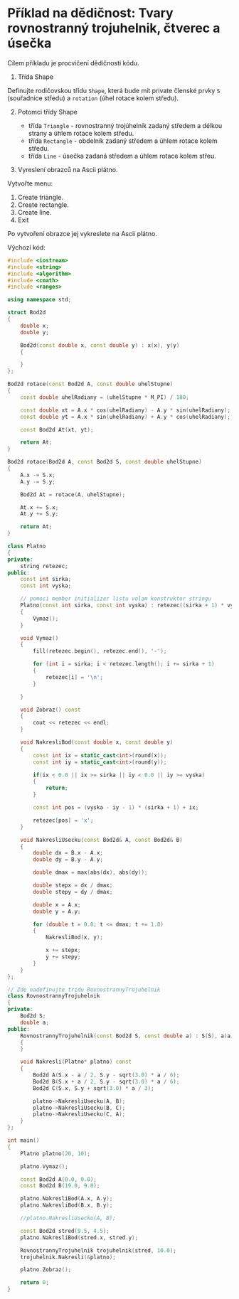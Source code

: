 # Příklad na dědičnost: Tvary rovnostranný trojuhelnik, čtverec a úsečka

Cílem příkladu je procvičení dědičnosti kódu. 

1. Třída Shape

Definujte rodičovskou třídu `Shape`, která bude mít private členské prvky `S` (souřadnice středu) a `rotation` (úhel rotace kolem středu).

2. Potomci třídy Shape

    - třída `Triangle` - rovnostranný trojúhelník zadaný středem a délkou strany a úhlem rotace kolem středu.
    - třída `Rectangle` - obdelník zadaný středem a úhlem rotace kolem středu.
    - třída `Line` - úsečka zadaná středem a úhlem rotace kolem střeu.

3. Vyreslení obrazců na Ascii plátno.

Vytvořte menu:
1. Create triangle.
2. Create rectangle.
3. Create line.
4. Exit

Po vytvoření obrazce jej vykreslete na Ascii plátno.

Výchozí kód:

```cpp
#include <iostream>
#include <string>
#include <algorithm>
#include <cmath>
#include <ranges>

using namespace std;

struct Bod2d
{
    double x;
    double y;

    Bod2d(const double x, const double y) : x(x), y(y)
    {

    }
};

Bod2d rotace(const Bod2d A, const double uhelStupne)
{
    const double uhelRadiany = (uhelStupne * M_PI) / 180;

    const double xt = A.x * cos(uhelRadiany) - A.y * sin(uhelRadiany);
    const double yt = A.x * sin(uhelRadiany) + A.y * cos(uhelRadiany);

    const Bod2d At(xt, yt);

    return At;
}

Bod2d rotace(Bod2d A, const Bod2d S, const double uhelStupne)
{
    A.x -= S.x;
    A.y -= S.y;

    Bod2d At = rotace(A, uhelStupne);

    At.x += S.x;
    At.y += S.y;

    return At;
}

class Platno
{
private:
    string retezec;
public:
    const int sirka;
    const int vyska;

    // pomoci member initializer listu volam konstruktor stringu
    Platno(const int sirka, const int vyska) : retezec((sirka + 1) * vyska, '-'), sirka(sirka), vyska(vyska)
    {
        Vymaz();
    }

    void Vymaz()
    {
        fill(retezec.begin(), retezec.end(), '-');

        for (int i = sirka; i < retezec.length(); i += sirka + 1)
        {
            retezec[i] = '\n';
        }

    }

    void Zobraz() const
    {
        cout << retezec << endl;
    }

    void NakresliBod(const double x, const double y)
    {
        const int ix = static_cast<int>(round(x));
        const int iy = static_cast<int>(round(y));

        if(ix < 0.0 || ix >= sirka || iy < 0.0 || iy >= vyska)
        {
            return;
        }

        const int pos = (vyska - iy - 1) * (sirka + 1) + ix;

        retezec[pos] = 'x';
    }

    void NakresliUsecku(const Bod2d& A, const Bod2d& B)
    {
        double dx = B.x - A.x;
        double dy = B.y - A.y;

        double dmax = max(abs(dx), abs(dy));

        double stepx = dx / dmax;
        double stepy = dy / dmax;

        double x = A.x;
        double y = A.y;

        for (double t = 0.0; t <= dmax; t += 1.0)
        {
            NakresliBod(x, y);

            x += stepx;
            y += stepy;
        }
    }
};

// Zde nadefinujte tridu RovnostrannyTrojuhelnik
class RovnostrannyTrojuhelnik
{
private:
    Bod2d S;
    double a;
public:
    RovnostrannyTrojuhelnik(const Bod2d S, const double a) : S(S), a(a)
    {
    }

    void Nakresli(Platno* platno) const
    {
        Bod2d A(S.x - a / 2, S.y - sqrt(3.0) * a / 6);
        Bod2d B(S.x + a / 2, S.y - sqrt(3.0) * a / 6);
        Bod2d C(S.x, S.y + sqrt(3.0) * a / 3);

        platno->NakresliUsecku(A, B);
        platno->NakresliUsecku(B, C);
        platno->NakresliUsecku(C, A);
    }
};

int main()
{
    Platno platno(20, 10);

    platno.Vymaz();

    const Bod2d A(0.0, 0.0);
    const Bod2d B(19.0, 9.0);

    platno.NakresliBod(A.x, A.y);
    platno.NakresliBod(B.x, B.y);

    //platno.NakresliUsecku(A, B);

    const Bod2d stred(9.5, 4.5);
    platno.NakresliBod(stred.x, stred.y);

    RovnostrannyTrojuhelnik trojuhelnik(stred, 10.0);
    trojuhelnik.Nakresli(&platno);

    platno.Zobraz();

    return 0;
}
```





